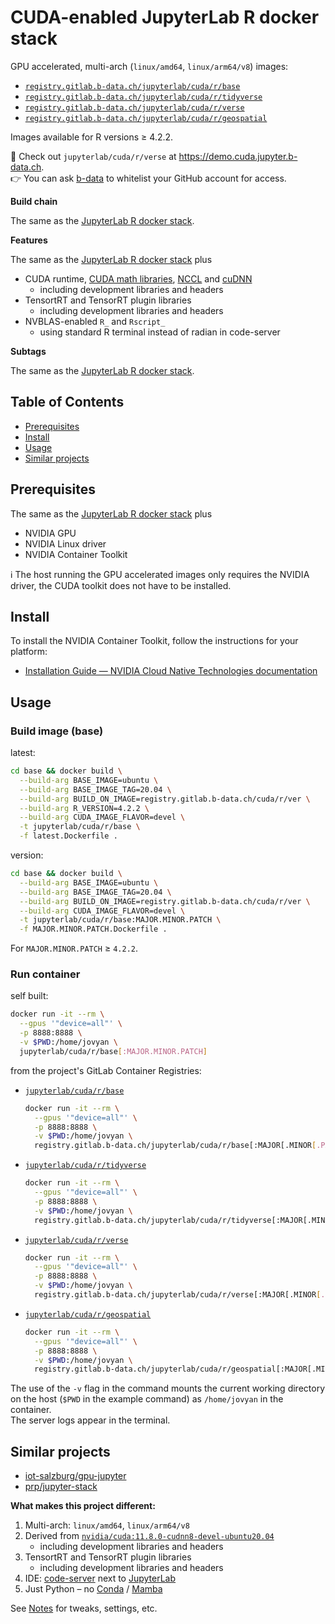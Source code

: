 # CUDA-enabled JupyterLab R docker stack

GPU accelerated, multi-arch (`linux/amd64`, `linux/arm64/v8`) images:

* [`registry.gitlab.b-data.ch/jupyterlab/cuda/r/base`](https://gitlab.b-data.ch/jupyterlab/cuda/r/base/container_registry)
* [`registry.gitlab.b-data.ch/jupyterlab/cuda/r/tidyverse`](https://gitlab.b-data.ch/jupyterlab/cuda/r/tidyverse/container_registry)
* [`registry.gitlab.b-data.ch/jupyterlab/cuda/r/verse`](https://gitlab.b-data.ch/jupyterlab/cuda/r/verse/container_registry)
* [`registry.gitlab.b-data.ch/jupyterlab/cuda/r/geospatial`](https://gitlab.b-data.ch/jupyterlab/cuda/r/geospatial/container_registry)

Images available for R versions ≥ 4.2.2.

:microscope: Check out `jupyterlab/cuda/r/verse` at
https://demo.cuda.jupyter.b-data.ch.  
:point_right: You can ask [b-data](mailto:request@b-data.ch?subject=[CUDA%20Jupyter]%20Request%20to%20whitelist%20GitHub%20account) to whitelist your GitHub account for access.

**Build chain**

The same as the
[JupyterLab R docker stack](README.md#jupyterlab-r-docker-stack).

**Features**

The same as the
[JupyterLab R docker stack](README.md#jupyterlab-r-docker-stack) plus

* CUDA runtime,
  [CUDA math libraries](https://developer.nvidia.com/gpu-accelerated-libraries),
  [NCCL](https://developer.nvidia.com/nccl) and
  [cuDNN](https://developer.nvidia.com/cudnn)
  * including development libraries and headers
* TensortRT and TensorRT plugin libraries
  * including development libraries and headers
* NVBLAS-enabled `R_` and `Rscript_`
  * using standard R terminal instead of radian in code-server

**Subtags**

The same as the
[JupyterLab R docker stack](README.md#jupyterlab-r-docker-stack).

## Table of Contents

* [Prerequisites](#prerequisites)
* [Install](#install)
* [Usage](#usage)
* [Similar projects](#similar-projects)

## Prerequisites

The same as the
[JupyterLab R docker stack](README.md#prerequisites) plus

* NVIDIA GPU
* NVIDIA Linux driver
* NVIDIA Container Toolkit

:information_source: The host running the GPU accelerated images only requires
the NVIDIA driver, the CUDA toolkit does not have to be installed.

## Install

To install the NVIDIA Container Toolkit, follow the instructions for your
platform:

* [Installation Guide &mdash; NVIDIA Cloud Native Technologies documentation](https://docs.nvidia.com/datacenter/cloud-native/container-toolkit/install-guide.html#supported-platforms)

## Usage

### Build image (base)

latest:

```bash
cd base && docker build \
  --build-arg BASE_IMAGE=ubuntu \
  --build-arg BASE_IMAGE_TAG=20.04 \
  --build-arg BUILD_ON_IMAGE=registry.gitlab.b-data.ch/cuda/r/ver \
  --build-arg R_VERSION=4.2.2 \
  --build-arg CUDA_IMAGE_FLAVOR=devel \
  -t jupyterlab/cuda/r/base \
  -f latest.Dockerfile .
```

version:

```bash
cd base && docker build \
  --build-arg BASE_IMAGE=ubuntu \
  --build-arg BASE_IMAGE_TAG=20.04 \
  --build-arg BUILD_ON_IMAGE=registry.gitlab.b-data.ch/cuda/r/ver \
  --build-arg CUDA_IMAGE_FLAVOR=devel \
  -t jupyterlab/cuda/r/base:MAJOR.MINOR.PATCH \
  -f MAJOR.MINOR.PATCH.Dockerfile .
```

For `MAJOR.MINOR.PATCH` ≥ `4.2.2`.

### Run container

self built:

```bash
docker run -it --rm \
  --gpus '"device=all"' \
  -p 8888:8888 \
  -v $PWD:/home/jovyan \
  jupyterlab/cuda/r/base[:MAJOR.MINOR.PATCH]
```

from the project's GitLab Container Registries:

* [`jupyterlab/cuda/r/base`](https://gitlab.b-data.ch/jupyterlab/cuda/r/base/container_registry)  
  ```bash
  docker run -it --rm \
    --gpus '"device=all"' \
    -p 8888:8888 \
    -v $PWD:/home/jovyan \
    registry.gitlab.b-data.ch/jupyterlab/cuda/r/base[:MAJOR[.MINOR[.PATCH]]]
  ```
* [`jupyterlab/cuda/r/tidyverse`](https://gitlab.b-data.ch/jupyterlab/cuda/r/tidyverse/container_registry)  
  ```bash
  docker run -it --rm \
    --gpus '"device=all"' \
    -p 8888:8888 \
    -v $PWD:/home/jovyan \
    registry.gitlab.b-data.ch/jupyterlab/cuda/r/tidyverse[:MAJOR[.MINOR[.PATCH]]]
  ```
* [`jupyterlab/cuda/r/verse`](https://gitlab.b-data.ch/jupyterlab/cuda/r/verse/container_registry)  
  ```bash
  docker run -it --rm \
    --gpus '"device=all"' \
    -p 8888:8888 \
    -v $PWD:/home/jovyan \
    registry.gitlab.b-data.ch/jupyterlab/cuda/r/verse[:MAJOR[.MINOR[.PATCH]]]
  ```
* [`jupyterlab/cuda/r/geospatial`](https://gitlab.b-data.ch/jupyterlab/cuda/r/geospatial/container_registry)  
  ```bash
  docker run -it --rm \
    --gpus '"device=all"' \
    -p 8888:8888 \
    -v $PWD:/home/jovyan \
    registry.gitlab.b-data.ch/jupyterlab/cuda/r/geospatial[:MAJOR[.MINOR[.PATCH]]]
  ```

The use of the `-v` flag in the command mounts the current working directory on
the host (`$PWD` in the example command) as `/home/jovyan` in the container.  
The server logs appear in the terminal.

## Similar projects

* [iot-salzburg/gpu-jupyter](https://github.com/iot-salzburg/gpu-jupyter)
* [prp/jupyter-stack](https://gitlab.nrp-nautilus.io/prp/jupyter-stack)

**What makes this project different:**

1. Multi-arch: `linux/amd64`, `linux/arm64/v8`
1. Derived from [`nvidia/cuda:11.8.0-cudnn8-devel-ubuntu20.04`](https://hub.docker.com/r/nvidia/cuda/tags?page=1&name=11.8.0-cudnn8-devel-ubuntu20.04)
    * including development libraries and headers
1. TensortRT and TensorRT plugin libraries
    * including development libraries and headers
1. IDE: [code-server](https://github.com/coder/code-server) next to
   [JupyterLab](https://github.com/jupyterlab/jupyterlab)
1. Just Python – no [Conda](https://github.com/conda/conda) /
   [Mamba](https://github.com/mamba-org/mamba)

See [Notes](NOTES.md) for tweaks, settings, etc.
